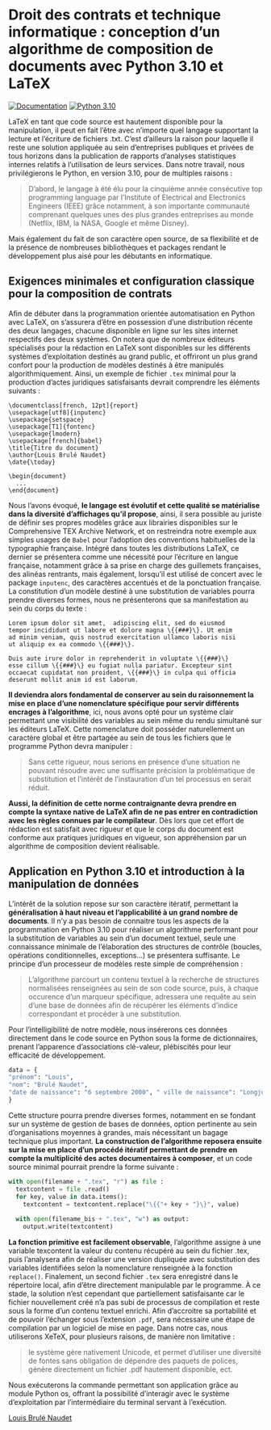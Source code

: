 # Droit des contrats et technique informatique : conception d’un algorithme de composition de documents avec Python 3.10 et LaTeX
[![Documentation](https://img.shields.io/badge/Template-LaTeX-blue.svg)](https://github.com/latex3/)
[![Python 3.10](https://img.shields.io/badge/Python-3.10-blue.svg)](https://docs.python.org/3/whatsnew/3.10.html)

LaTeX en tant que code source est hautement disponible pour la manipulation, il peut en fait l’être avec n’importe quel langage supportant la lecture et l’écriture de fichiers .txt. C’est d’ailleurs la raison pour laquelle il reste une solution appliquée au sein d’entreprises publiques et privées de tous horizons dans la publication de rapports d’analyses statistiques internes relatifs à l’utilisation de leurs services. Dans notre travail, nous privilégierons le Python, en version 3.10, pour de multiples raisons : 

>D’abord, le langage à été élu pour la cinquième année consécutive top programming language par l’Institute of Electrical and Electronics Engineers (IEEE) grâce notamment, à son importante communauté comprenant quelques unes des plus grandes entreprises au monde (Netflix, IBM, la NASA, Google et même Disney).

Mais également du fait de son caractère open source, de sa flexibilité et de la présence de nombreuses bibliothèques et packages rendant le développement plus aisé pour les débutants en informatique.

## Exigences minimales et configuration classique pour la composition de contrats

Afin de débuter dans la programmation orientée automatisation en Python avec LaTeX, on s’assurera d’être en possession d’une distribution récente des deux langages, chacune disponible en ligne sur les sites internet respectifs des deux systèmes. On notera que de nombreux éditeurs spécialisés pour la rédaction en LaTeX sont disponibles sur les différents systèmes d’exploitation destinés au grand public, et offriront un plus grand confort pour la production de modèles destinés à être manipulés algorithmiquement. Ainsi, un exemple de fichier `.tex` minimal pour la production d’actes juridiques satisfaisants devrait comprendre les éléments suivants :

```
\documentclass[french, 12pt]{report}
\usepackage[utf8]{inputenc}
\usepackage{setspace}
\usepackage[T1]{fontenc}
\usepackage{lmodern}
\usepackage[french]{babel}
\title{Titre du document}
\author{Louis Brulé Naudet}
\date{\today}

\begin{document}
  ...
\end{document}
```

Nous l’avons évoqué, **le langage est évolutif et cette qualité se matérialise dans la diversité d’affichages qu’il propose**, ainsi, il sera possible au juriste de définir ses propres modèles grâce aux librairies disponibles sur le Comprehensive TEX Archive Network, et on restreindra notre exemple aux simples usages de `Babel` pour l’adoption des conventions habituelles de la typographie française. Intégré dans toutes les distributions LaTeX, ce dernier se présentera comme une nécessité pour l’écriture en langue française, notamment grâce à sa prise en charge des guillemets françaises, des alinéas rentrants, mais également, lorsqu’il est utilisé de concert avec le package `inputenc`, des caractères accentués et de la ponctuation française. La constitution d’un modèle destiné à une substitution de variables pourra prendre diverses formes, nous ne présenterons que sa manifestation au sein du corps du texte :

```
Lorem ipsum dolor sit amet,  adipiscing elit, sed do eiusmod
tempor incididunt ut labore et dolore magna \{{###}\}. Ut enim
ad minim veniam, quis nostrud exercitation ullamco laboris nisi
ut aliquip ex ea commodo \{{###}\}.

Duis aute irure dolor in reprehenderit in voluptate \{{###}\}
esse cillum \{{###}\} eu fugiat nulla pariatur. Excepteur sint
occaecat cupidatat non proident, \{{###}\} in culpa qui officia
deserunt mollit anim id est laborum.
```

**Il deviendra alors fondamental de conserver au sein du raisonnement la mise en place d’une nomenclature spécifique pour servir différents encrages à l’algorithme**, ici, nous avons opté pour un système clair permettant une visibilité des variables au sein même du rendu simultané sur les éditeurs LaTeX. Cette nomenclature doit posséder naturellement un caractère global et être partagée au sein de tous les fichiers que le programme Python devra manipuler : 

>Sans cette rigueur, nous serions en présence d’une situation ne pouvant résoudre avec une suffisante précision la problématique de substitution et l’intérêt de l’instauration d’un tel processus en serait réduit. 

**Aussi, la définition de cette norme contraignante devra prendre en compte la syntaxe native de LaTeX afin de ne pas entrer en contradiction avec les règles connues par le compilateur**. Dès lors que cet effort de rédaction est satisfait avec rigueur et que le corps du document est conforme aux pratiques juridiques en vigueur, son appréhension par un algorithme de composition devient réalisable.

## Application en Python 3.10 et introduction à la manipulation de données

L’intérêt de la solution repose sur son caractère itératif, permettant la **généralisation à haut niveau et l’applicabilité à un grand nombre de documents**. Il n’y a pas besoin de connaitre tous les aspects de la programmation en Python 3.10 pour réaliser un algorithme performant pour la substitution de variables au sein d’un document textuel, seule une connaissance minimale de l’élaboration des structures de contrôle (boucles, opérations conditionnelles, exceptions...) se présentera suffisante. Le principe d’un processeur de modèles reste simple de compréhension : 

>L’algorithme parcourt un contenu textuel à la recherche de structures normalisées renseignées au sein de son code source, puis, à chaque occurence d’un marqueur spécifique, adressera une requête au sein d’une base de données afin de récupérer les éléments d’indice correspondant et procéder à une substitution. 

Pour l’intelligibilité de notre modèle, nous insérerons ces données directement dans le code source en Python sous la forme de dictionnaires, prenant l’apparence d’associations clé-valeur, plébiscités pour leur efficacité de développement.

```python
data = {
"prénom": "Louis",
"nom": "Brulé Naudet",
"date de naissance": "6 septembre 2000", " ville de naissance": "Longjumeau",
}
```

Cette structure pourra prendre diverses formes, notamment en se fondant sur un système de gestion de bases de données, option pertinente au sein d’organisations moyennes à grandes, mais nécessitant un bagage technique plus important. **La construction de l’algorithme reposera ensuite sur la mise en place d’un procédé itératif permettant de prendre en compte la multiplicité des actes documentaires à composer**, et un code source minimal pourrait prendre la forme suivante :

```python
with open(filename + ".tex", "r") as file : 
  textcontent = file .read()
  for key, value in data.items():
    textcontent = textcontent.replace("\{{"+ key + "}\}", value)
    
  with open(filename_bis + ".tex", "w") as output: 
    output.write(textcontent)
```

**La fonction primitive est facilement observable**, l’algorithme assigne à une variable texcontent la valeur du contenu récupéré au sein du fichier .tex, puis l’analysera afin de réaliser une version dupliquée avec substitution des variables identifiées selon la nomenclature renseignée à la fonction `replace()`. Finalement, un second fichier `.tex` sera enregistré dans le répertoire local, afin d’être directement manipulable par le programme. À ce stade, la solution n’est cependant que partiellement satisfaisante car le fichier nouvellement créé n’a pas subi de processus de compilation et reste sous la forme d’un contenu textuel enrichi. Afin d’accroitre sa portabilité et de pouvoir l’échanger sous l’extension `.pdf`, sera nécessaire une étape de compilation par un logiciel de mise en page. Dans notre cas, nous utiliserons XeTeX, pour plusieurs raisons, de manière non limitative : 

>le système gère nativement Unicode, et permet d’utiliser une diversité de fontes sans obligation de dépendre des paquets de polices, génère directement un fichier .pdf hautement disponible, ect. 

Nous exécuterons la commande permettant son application grâce au module Python os, offrant la possibilité d’interagir avec le système d’exploitation par l’intermédiaire du terminal servant à l’exécution.


[Louis Brulé Naudet](https://louisbrulenaudet.com)
